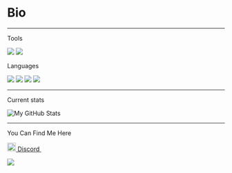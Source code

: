 # Bio

___
Tools

![](https://img.shields.io/badge/Visual_Studio_Code-0078D4?style=for-the-badge&logo=visual%20studio%20code&logoColor=white) ![](https://img.shields.io/badge/Visual_Studio-5C2D91?style=for-the-badge&logo=visual%20studio&logoColor=white)


Languages

![](https://img.shields.io/badge/JavaScript-323330?style=for-the-badge&logo=javascript&logoColor=F7DF1E) ![](https://img.shields.io/badge/TypeScript-007ACC?style=for-the-badge&logo=typescript&logoColor=white) ![](https://img.shields.io/badge/PHP-007ACC?style=for-the-badge&logo=PHP&logoColor=white) ![](https://img.shields.io/badge/MySQL-323330?style=for-the-badge&logo=MySQL&logoColor=blue)
___

Current stats

<img src="https://github-readme-stats.vercel.app/api?username=warfail&show_icons=true&theme=radical&line_height=27&v=5" alt="My GitHub Stats" />

___

You Can Find Me Here

<a href = "https://discordapp.com/users/607977309361668104/"><img src = "https://imgur.com/RSEvkDl.png" height= 20px width = 20px> Discord </a>&nbsp;&nbsp;

<a href="https://discordapp.com/users/607977309361668104/">
  <img src="https://discord.c99.nl/widget/theme-1/607977309361668104.png" />
</a>
